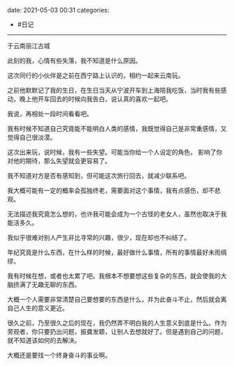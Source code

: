 date: 2021-05-03 00:31
categories:
- #日记 

---

于云南丽江古城


此刻的我，心情有些失落，我不知道是什么原因。

这次同行的小伙伴是之前在西宁路上认识的，相约一起来云南玩。

之前他默默记了我的生日，在生日当天从宁波开车到上海陪我吃饭，当时我有些感动，晚上他开车回去的时候向我告白，说认真的喜欢一起吧。

我说，再相处一段时间看看吧。

我有时候不知道自己究竟能不能明白人类的感情，我既觉得自己是非常重感情，又觉得自己很淡漠。

这次出来玩，说时候，我有一些失望。可能当你给一个人设定的角色， 影响了你对他的期待，那么失望就会更容易了。

我不知道对方是否有感知到，但可能这次旅行回去，就减少联系吧。

我大概可能有一定的概率会孤独终老，需要面对这个事情，我有点感伤，却不悲观。

无法描述我究竟怎么想的，也许我可能会成为一个古怪的老女人，虽然也取决于我能活多久。

我似乎很难对别人产生非比寻常的兴趣，很少，现在却也不纠结了。

年纪究竟是什么东西，在什么样的时候，最好做什么事情，所有的事情最好未雨绸缪。

我有时候在想，或者也太累了吧。我根本不想要想这些复杂的东西，就会使我的大脑挤满了无趣无聊的东西。

大概一个人需要非常清楚自己要想要的东西是什么，并为此奋斗不止，然后就会离自己人生的意义更近。

很久之前，乃至很久之后的现在，我仍然弄不明白我的人生意义到底是什么。作为旁观者，你只要扔出问题，振聋发聩，让别人去想就好了。但是遇到自己的问题，就不知道该如何的去解决。

大概还是要找一个终身奋斗的事业啊。
